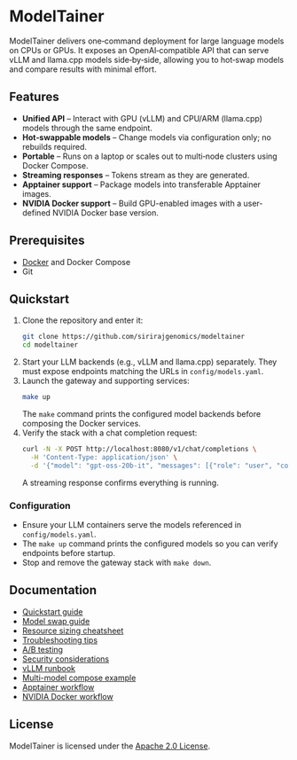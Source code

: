 # ModelTainer

ModelTainer delivers one‑command deployment for large language models on CPUs or GPUs. It exposes an OpenAI‑compatible API that can serve vLLM and llama.cpp models side‑by‑side, allowing you to hot‑swap models and compare results with minimal effort.

## Features

- **Unified API** – Interact with GPU (vLLM) and CPU/ARM (llama.cpp) models through the same endpoint.
- **Hot‑swappable models** – Change models via configuration only; no rebuilds required.
- **Portable** – Runs on a laptop or scales out to multi‑node clusters using Docker Compose.
- **Streaming responses** – Tokens stream as they are generated.
- **Apptainer support** – Package models into transferable Apptainer images.
- **NVIDIA Docker support** – Build GPU-enabled images with a user-defined
  NVIDIA Docker base version.

## Prerequisites

- [Docker](https://docs.docker.com/get-docker/) and Docker Compose
- Git

## Quickstart

1. Clone the repository and enter it:
   ```bash
   git clone https://github.com/sirirajgenomics/modeltainer
   cd modeltainer
   ```
2. Start your LLM backends (e.g., vLLM and llama.cpp) separately. They must expose endpoints matching the URLs in `config/models.yaml`.
3. Launch the gateway and supporting services:
   ```bash
   make up
   ```
   The `make` command prints the configured model backends before composing the Docker services.
4. Verify the stack with a chat completion request:
   ```bash
   curl -N -X POST http://localhost:8080/v1/chat/completions \
     -H 'Content-Type: application/json' \
     -d '{"model": "gpt-oss-20b-it", "messages": [{"role": "user", "content": "Hello"}]}'
   ```
   A streaming response confirms everything is running.

### Configuration

- Ensure your LLM containers serve the models referenced in `config/models.yaml`.
- The `make up` command prints the configured models so you can verify endpoints before startup.
- Stop and remove the gateway stack with `make down`.

## Documentation

- [Quickstart guide](docs/quickstart.md)
- [Model swap guide](docs/model-swap.md)
- [Resource sizing cheatsheet](docs/resource-sizing.md)
- [Troubleshooting tips](docs/troubleshooting.md)
- [A/B testing](docs/ab-testing.md)
- [Security considerations](docs/Security.md)
- [vLLM runbook](docs/vllm-runbook.md)
- [Multi-model compose example](multi-models-concurrency/compose.yaml)
- [Apptainer workflow](docs/apptainer.md)
- [NVIDIA Docker workflow](docs/nvidia-docker.md)

## License

ModelTainer is licensed under the [Apache 2.0 License](LICENSE).

